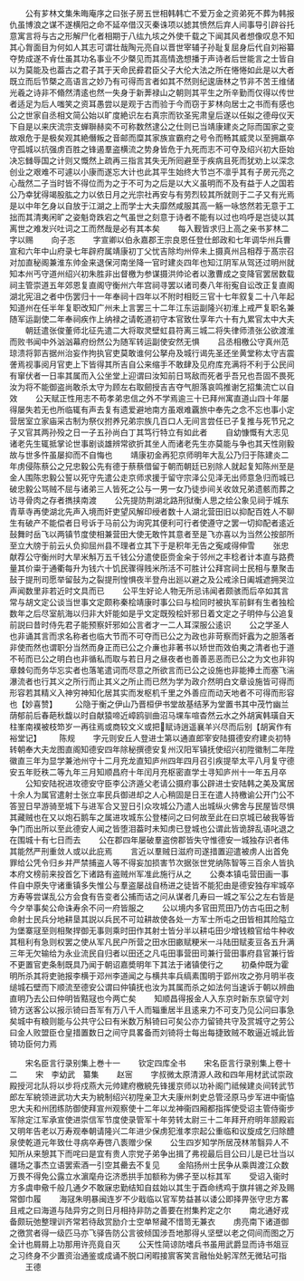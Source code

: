 <!-- { "loadSidebar": true } -->
　　公有芗林文集朱晦庵序之曰张子房五世相韩韩亡不爱万金之资弟死不葬为韩报仇虽博浪之谋不遂横阳之命不延卒借汉灭秦诛项以摅其愤然后弃人间事导引辟谷托意寓言将与古之形解尸化者相期于八纮九垓之外使千载之下闻其风者想像叹息不知其心胷面目为何如人其志可谓壮哉陶元亮自以晋世宰辅子孙耻复屈身后代自刘裕纂夺势成遂不肻仕虽其功名事业不少槩见而其高情逸想播于声诗者后世能言之士皆自以为莫能及也葢古之君子其于天命民彛君臣父子大伦大法之所在惓惓如此是以大者既立而后节槩之高语言之妙乃有可得而言者如其不然则纪逡唐林之节非不苦王维储光羲之诗非不翛然清逺也然一失身于新莾禄山之朝则其平生之所辛勤而仅得以传世者适足为后人嗤笑之资耳愚尝以是观于古而验于今而窃于芗林向居士之书而有感也公之世家自丞相文简公始以旷度絶识左右真宗而钦圣宪肃皇后遂以任姒之德母仪天下自是以来庆流宗支蝉聨赫奕不可称数然逮公之仕则已当靖康建炎之际而国家之变故艰危于是极矣观其絶僭叛之音邮而糜其家族宣霸府之号令而畅其威灵以至拥羸卒守孤城以抗强虏百胜之锋遏羣盗横流之势身皆危于九死而志不可夺及绍兴初大臣始决忘雠辱国之计则又慨然上疏再三指言其失无所囘避至于疾病且死而犹劝上以深念创业之艰难不可遽以小康而遂忘大计也此其平生始终大节岂不凛乎其有子房元亮之心哉然二子当时皆不得位而为之于不可为之后是以大义虽明而不及有益于人之国若公乃幸犹得竭股肱之力以依日月之光宗社再安与有劳烈较其所就则于二子又有光焉是以中年乞身以自放于江湖之上而学士大夫靡然咸服其高一觞一咏悠然若无意于工拙而其清夷闲旷之姿魁竒跌宕之气虽世之刻意于诗者不能有以过也呜呼是岂徒以其离世之难发兴吐词之工而然哉是必有其本矣
　　每入觐皆求归上高之亲书芗林二字以赐
　　向子忞
　　字宣卿以伯永嘉郡王宗良恩任登仕郎政和七年调华州兵曹宣和六年中山府录七年辟府属靖康初丁父忧吉除均州倅未上摄真州吕相荐于髙宗召对加直秘阁兼淮东帅金来退保河南坐降一官时建炎四年也知江阴军从驾还过明州就知本州丐守道州绍兴初朱胜非出督檄为参谋摄洪帅论者以激曹成之变降官罢居数载祠主管崇道五年郊恩复直阁守衡州六年宫祠寻罢以诸司奏八年衔寃自讼改正复直阁湖北宪沮之者中伤罢归十一年奉祠十四年以不附时相贬三官十七年叙复二十八年起知道州在任半年复职改知广州未上言罢三十二年江东运副隆兴初淮上戒严复职名兼随军运副使二年奉祠疾作上纳禄之请乾道初守本官致仕享年六十有九累官太中大夫
　　朝廷遣张俊董师北征先遣二大将取灵壁虹县符离三城二将失律师溃张公欲渡淮而败书闻中外汹汹幕府纷然公为随军转运副使安然无惧
　　吕丞相檄公守真州范琼溃将郭吉据州治妄作拘执官吏莫敢谁何公拏舟及城行谒先圣还坐黄堂称太守吉震詟焉视事阅月官吏上下皆得其所吉自公来缩手不敢肆及见府库充满将不利于公民间有窜伏者一日率其属而入公坐堂上迎谓曰汝知前日骂敌而死者乎吾兄也吾固不畏死汝为将不能御盗尚敢杀太守为顾左右取劒授吉吉夺气胆落哀鸣推谢乞招集流亡以自效
　　公天赋正性用志不苟孝弟忠信之外不学焉逾三十已拜州寓直道山四十年屡得屡失若无也所临辄有声去复有遗爱避地南方虽艰难覊旅中奉先之念不忘也事小定营居室立家庙采古制为祭仪拊养兄弟宗族几百口人无间言尝任已子复推与死节兄之子又官其两孙殁之日一子五孙尚白丁其笃行特立有如此者
　　自幼慷慨有大志见诸老先生辄抵掌论世事剧谈雄辨常欲折其坐人而诸老先生亦莫能与争也其天性刚毅故与世多忤虽屡抑而不自悔也
　　靖康初金再犯京师明年大乱公乃归于陈建炎二年虏侵陈蔡公之兄忠毅公先有德于蔡蔡借留于朝而朝廷已别除人就起复知陈州至是金人围陈忠毅公誓以死守先遣公走京师求援于留守宗泽公见泽无出师意急归而城已破忠毅公骂贼不屈与诸弟三人皆死之公与一男一女乃徒歩间关收敛兄弟遗骸而葬之访寻骨肉之存者擕挟南渡
　　公先提防荆湖北路刑狱衡人思之绘公象见祠于城东青草寺再使湖北先声入境而奸吏望风解印绶者数十人湖北营田旧以抑配百姓人不聊生有破产不能偿者日号诉于马前公为询究其便利可行者使遵守之罢一切抑配者逺近鼔舞时岳飞以两镇节度使相兼营田大使无敢忤其意者至是飞亦喜以为当然公按部所至立大牓于前云乆负抑屈州县不理者立其下于是积年无告之寃咸得伸雪
　　张忠献荐公守衡州时大旱米斛万五千钱公分遣使臣赍金籴于邻州之丰稔者计本直与路费量其价粜于通衢每升为钱六十饥民骤得贱米所活不可胜计公拜宫祠士民相与羣聚击鼔于提刑司愿举留鼔为之裂提刑惶惧夜半登舟出廵以避之及公戒涂日阖城遮拥哭泣声闻数里非若近时文具而已
　　公平生好论人物无所忌讳闻者颇骇而后卒如其言常与胡文定公谈当世事文定颇称秦桧靖康时事公曰与桧同时被执军前鲜有生者独桧数年之后尽室航海以归非大奸能如是乎文定既殁桧奸邪日着文定之子明仲与公追复前説曰昔时侍先君子能预察奸邪如公言者才一二人耳深服公逺识
　　公之学圣人也非诵其言而求名称者也临大节而不可夺而已公之为政也非苛察而奸蠧为之胆落者非使而然也谓职分当然而身正而已公之介亷也非著书以矫世而效伯夷之清者也于道不茍而已公之明白也非循私而取与若日月之昼夜者也善善恶恶而已公之为文也非钩章棘句而务华忘实者也落笔遣词而尽意之所欲言而已公之设施也非能捧土而塞飞湍瀑流者也行其义之所行而止其义之所止而已然为学为政介然明白文章设施皆可得而形容若其精义入神穷神知化居其实而发枢机千里之外善应而动天地者不可得而形容也【妙喜赞】
　　公隐于衡之伊山乃晋桓伊书堂故基结茅为堂置书其中茂竹幽兰荫郁前后春葩秋馥以时自献猿啼近嶂鸥驯曲沼马堁车喧杳然云水之外胡寅韩璜自天柱峯南襆被枝笻岁一再往焉或商较文义或把赋诗逍遥襄羊兴尽而后别【胡寅作有裕堂记】
　　陈规
　　字元则安丘人登进士第以通直郎宰安陆摄德安府建炎初特转朝奉大夫龙图直阁知德安四年除秘撰德安复州汉阳军镇抚使绍兴初陞徽制二年陞徽直三年为显学兼池州守十二月充龙直知庐州四年四月召引疾提举太平八月复守德安五年贬秩二等九年三月知顺昌府十年闰月充枢密直学士寻知庐州十一年五月卒
　　公知安陆祝进攻德安守臣李公济遁父老请公摄府事公辟进士安陆韩之美及寓居十余人为属官遣射士张立率民兵御进却之人心稍固是日王在遣人持檄谕公开门公不答翌日早游骑至城下与进军合又翌日引众攻城公乃遣人出城纵火佛舍与民屋皆尽惧其藏贼也在又以炮石鹅车之属进攻城东公登楼问之曰何故至此在曰京城已破我等皆争门而出所以至此德安人闻之皆堕泪葢时未知虏已登城也公谓此皆诡辞乱语叱退之在围城十有七日而去
　　公在郡四年屡破羣盗傍郡皆失守惟德安一城独存识者伟其能然严刑重敛人或以此庇焉
　　言近以羣贼日滋府司遂措置迎遣被虏人出首免罪给公凭令归乡并严禁捕盗人等不得妄加损害节次据张世党纳陈智等三百余人皆执本府文榜前来投首乞下诸路有盗贼州军准此施行从之
　　公奏本镇屯营田画一事件自中原失守诸重镇多失惟公与羣盗屡战自杨进之徒皆不能犯由是德安独存牢城卒方寿等尝谋乱公方会食有告变者公捕而诘之问从谋者几寿曰一城之军公之左右皆是今夕举事矣公命诛寿余不问一府皆服之
　　公以境内多官田荒田乃仿古屯田之制命射士民兵分地耕垦其説以兵民不可竝耕故使各处一方军士所屯之田皆相其险隘立为堡寨冦至则相聚捍御无事则乘时田作其射士皆分半以耕屯田少增钱粮官给牛种收其租利有急则权罢之使从军凡民户所营之田水田畞赋粳米一斗陆田赋麦豆各五升满三年无欠输给为永业流民自归者以田还之凡屯田事营田司兼行营田事府县官兼行皆不更置官吏条制既具乃闻于朝诏嘉奬明年下其法于诸镇使行之
　　初桑仲既为霍明所杀其将吏驰报李横于邓州李道闻之与横共率兵缟素围明于郢州攻之弥月明半夜缒城石壁而下顺流至德安公谓曰仲镇抚也汝为其属而杀之如法何当速诉于朝以辨曲直明乃去公曰仲明皆黠冦也今两亡矣
　　知顺昌得报金人入东京时新东京留守刘锜方送客公以报示锜曰吾军有万八千人而辎重居半且逺来力不可支乃见公问曰事急矣城中有粮则能与公共守公曰有米数万斛锜曰可矣公亦力留锜共守及赏城守之劳公曰金人败盟臣仓皇措置数日之间守具畧备而刘锜将士每出每捷致贼不敢逼近城此皆锜功臣何力焉













　　宋名臣言行录别集上巻十一
　　钦定四库全书
　　宋名臣言行录别集上卷十二
　　宋　李幼武　纂集
　　赵宻
　　字叔微太原清源人政和四年用材武试崇政殿授河北队将以步将戍燕大元帅建府檄綂先锋援京师以功补阁门祗候建炎间转武节郎左军綂领进武功大夫为綂制绍兴初陞亲卫大夫康州刺史总管泾原马步军进中衞恊忠大夫和州团练防御使拜宣州观察使十二年以龙神衞四厢都指挥使受诏主管侍衞步军除定江军承宣使进崇信军节度使录管军十年劳转太尉三十二年拜开府明年颔殿岩又明年告老以万寿观奉朝请隆兴二年进少保虏犯淮孝宗起公重临和议旋成乞归除醴泉使乾道元年致仕寻病卒寿啓八袠赠少保
　　公生四岁知学所居茂林芾翳异人不知所从来憩其下而咤曰是宜有贵人宗党子弟争出揖了弗视最后目公曰儿是已壮当以疆场之事杰立语罢索酒一引空其罍去不复见
　　金陷扬州士民争从乘舆渡江众数万畏不得免公露立水濵麾舟讫济悉拱手加额称为佛子至以标其军
　　受诏入衞时方多虞申儆千般几通夕不敢寐忠勤结知自兹始以其生于酉命绣鸡于旗幷锡之斧及赐常御巾履
　　海冦朱明暴闽连岁不少戢临以官军势益甚以诿公即择畀张守忠方畧且戒之曰海道与陆异穷之则日月相持非防之善要在拊集矜定之尔
　　南北通好戎备颇玩弛整理训齐常若待敌赏励介士空单帑藏不惜笥无兼衣
　　虏亮南下诸道御之徼赏者得一级匹马亦飞驿告防公言彼倾国涉吾地那得乆坚壁以老之伺间而图之万全计也屑屑上功那用许亮竟自灭
　　公天性简谅防嗜兵书虽用武爵显而诗书爼豆之习终身不少置资治通鉴或成诵不脱口闲暇接賔客笑言融怡处躬浑然无微玷可指
　　王德
